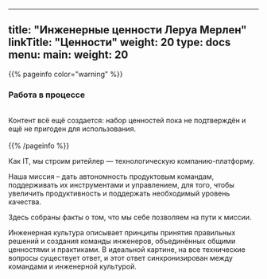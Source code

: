 
---
title: "Инженерные ценности Леруа Мерлен"
linkTitle: "Ценности"
weight: 20
type: docs
menu:
  main:
    weight: 20
---

{{% pageinfo color="warning" %}}
<h3>Работа в процессе</h3><br />
Контент всё ещё создается: набор ценностей пока не подтверждён и ещё не пригоден для использования. <br /><br />
{{% /pageinfo %}}

Как IT, мы строим ритейлер — технологическую компанию-платформу.

Наша миссия – дать автономность продуктовым командам, поддерживать их инструментами и управлением, для того, чтобы увеличить продуктивность и поддержать необходимый уровень качества.

Здесь собраны факты о том, что мы себе позволяем на пути к миссии.

Инженерная культура описывает принципы принятия правильных решений и создания команды инженеров, объединённых общими ценностями и практиками. В идеальной картине, на все технические вопросы существует ответ, и этот ответ синхронизирован между командами и инженерной культурой.